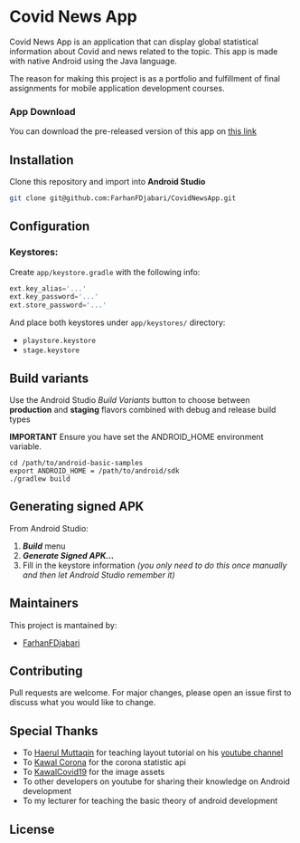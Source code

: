 # Covid News App

Covid News App is an application that can display global statistical information about Covid and news related to the topic. This app is made with native Android using the Java language. 

The reason for making this project is as a portfolio and fulfillment of final assignments for mobile application development courses.

### App Download
You can download the pre-released version of this app on [this link](https://drive.google.com/file/d/1hD5Vw6RQUovqWBKvESaSTL6CbPYcDE_A/view?usp=sharing)

## Installation
Clone this repository and import into **Android Studio**
```bash
git clone git@github.com:FarhanFDjabari/CovidNewsApp.git
```

## Configuration
### Keystores:
Create `app/keystore.gradle` with the following info:
```gradle
ext.key_alias='...'
ext.key_password='...'
ext.store_password='...'
```
And place both keystores under `app/keystores/` directory:
- `playstore.keystore`
- `stage.keystore`

## Build variants
Use the Android Studio *Build Variants* button to choose between **production** and **staging** flavors combined with debug and release build types

**IMPORTANT** Ensure you have set the ANDROID_HOME environment variable.

    cd /path/to/android-basic-samples
    export ANDROID_HOME = /path/to/android/sdk
    ./gradlew build


## Generating signed APK
From Android Studio:
1. ***Build*** menu
2. ***Generate Signed APK...***
3. Fill in the keystore information *(you only need to do this once manually and then let Android Studio remember it)*

## Maintainers
This project is mantained by:
* [FarhanFDjabari](http://github.com/FarhanFDjabari)

## Contributing
Pull requests are welcome. For major changes, please open an issue first to discuss what you would like to change.

## Special Thanks
* To [Haerul Muttaqin](https://github.com/haerulmuttaqin)
for teaching layout tutorial on his [youtube channel](https://youtube.com/haerulmuttaqin)
* To [Kawal Corona](https://kawalcorona.com/)
for the corona statistic api
* To [KawalCovid19](https://kawalcovid19.id/) for the image assets
* To other developers on youtube for sharing their knowledge on Android development
* To my lecturer for teaching the basic theory of android development

## License
